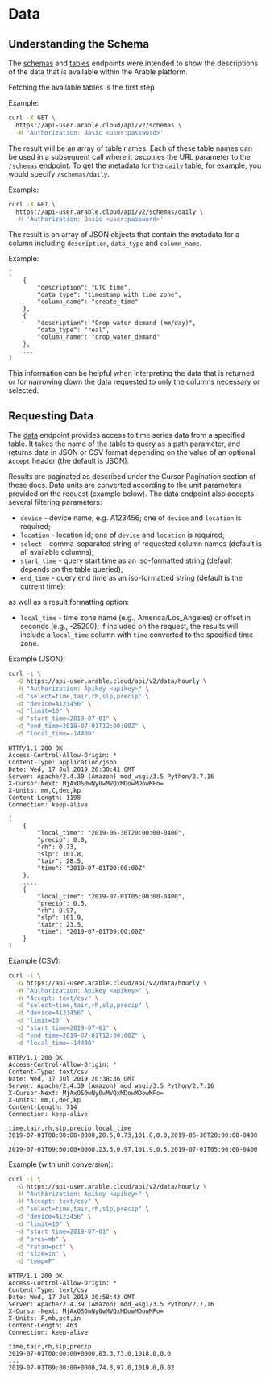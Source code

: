 # Data

## Understanding the Schema

The [schemas](https://api-user.arable.cloud/api/v2/doc#operation/get_schemas) and [tables](https://api-user.arable.cloud/api/v2/doc#operation/get_schema) endpoints were intended to show the descriptions of the data that is available within the Arable platform.

Fetching the available tables is the first step

Example:
```bash
curl -X GET \
  https://api-user.arable.cloud/api/v2/schemas \
  -H 'Authorization: Basic <user:password>'
```

The result will be an array of table names. Each of these table names can be used in a subsequent call where it becomes the URL parameter to the `/schemas` endpoint. To get the metadata for the `daily` table, for example, you would specify `/schemas/daily`.

Example: 
```bash
curl -X GET \
  https://api-user.arable.cloud/api/v2/schemas/daily \
  -H 'Authorization: Basic <user:password>'
```

The result is an array of JSON objects that contain the metadata for a column including `description`, `data_type` and `column_name`. 

Example:
```text
[
    {
        "description": "UTC time",
        "data_type": "timestamp with time zone",
        "column_name": "create_time"
    },
    {
        "description": "Crop water demand (mm/day)",
        "data_type": "real",
        "column_name": "crop_water_demand"
    },
    ...
]
```

This information can be helpful when interpreting the data that is returned or for narrowing down the data requested to only the columns necessary or selected.

## Requesting Data

The [data](https://api-user.arable.cloud/api/v2/doc#operation/get_data) endpoint provides access to time series data from a specified table. It takes the name of the table to query as a path parameter, and returns data in JSON or CSV format depending on the value of an optional `Accept` header (the default is JSON).

Results are paginated as described under the Cursor Pagination section of these docs. Data units are converted according to the unit parameters provided on the request (example below). The data endpoint also accepts several filtering parameters:

- `device` - device name, e.g. A123456; one of `device` and `location` is required;
- `location` - location id; one of `device` and `location` is required;
- `select` - comma-separated string of requested column names (default is all available columns);
- `start_time` - query start time as an iso-formatted string (default depends on the table queried);
- `end_time` - query end time as an iso-formatted string (default is the current time);

as well as a result formatting option:
- `local_time` - time zone name (e.g., America/Los_Angeles) or offset in seconds (e.g., -25200); if included on the request, the results will include a `local_time` column with `time` converted to the specified time zone.

Example (JSON):

```bash
curl -i \
  -G https://api-user.arable.cloud/api/v2/data/hourly \
  -H "Authorization: Apikey <apikey>" \
  -d "select=time,tair,rh,slp,precip" \
  -d "device=A123456" \
  -d "limit=10" \
  -d "start_time=2019-07-01" \
  -d "end_time=2019-07-01T12:00:00Z" \
  -d "local_time=-14400"
```

```text
HTTP/1.1 200 OK
Access-Control-Allow-Origin: *
Content-Type: application/json
Date: Wed, 17 Jul 2019 20:30:41 GMT
Server: Apache/2.4.39 (Amazon) mod_wsgi/3.5 Python/2.7.16
X-Cursor-Next: MjAxOS0wNy0wMVQxMDowMDowMFo=
X-Units: mm,C,dec,kp
Content-Length: 1198
Connection: keep-alive

[
    {
        "local_time": "2019-06-30T20:00:00-0400",
        "precip": 0.0,
        "rh": 0.73,
        "slp": 101.8,
        "tair": 28.5,
        "time": "2019-07-01T00:00:00Z"
    },
    ...,
    {
        "local_time": "2019-07-01T05:00:00-0400",
        "precip": 0.5,
        "rh": 0.97,
        "slp": 101.9,
        "tair": 23.5,
        "time": "2019-07-01T09:00:00Z"
    }
]
```

Example (CSV):

```bash
curl -i \
  -G https://api-user.arable.cloud/api/v2/data/hourly \
  -H "Authorization: Apikey <apikey>" \
  -H "Accept: text/csv" \
  -d "select=time,tair,rh,slp,precip" \
  -d "device=A123456" \
  -d "limit=10" \
  -d "start_time=2019-07-01" \
  -d "end_time=2019-07-01T12:00:00Z" \
  -d "local_time=-14400"
```

```text
HTTP/1.1 200 OK
Access-Control-Allow-Origin: *
Content-Type: text/csv
Date: Wed, 17 Jul 2019 20:38:36 GMT
Server: Apache/2.4.39 (Amazon) mod_wsgi/3.5 Python/2.7.16
X-Cursor-Next: MjAxOS0wNy0wMVQxMDowMDowMFo=
X-Units: mm,C,dec,kp
Content-Length: 714
Connection: keep-alive

time,tair,rh,slp,precip,local_time
2019-07-01T00:00:00+0000,28.5,0.73,101.8,0.0,2019-06-30T20:00:00-0400
...
2019-07-01T09:00:00+0000,23.5,0.97,101.9,0.5,2019-07-01T05:00:00-0400
```

Example (with unit conversion):

```bash
curl -i \
  -G https://api-user.arable.cloud/api/v2/data/hourly \
  -H "Authorization: Apikey <apikey>" \
  -H "Accept: text/csv" \
  -d "select=time,tair,rh,slp,precip" \
  -d "device=A123456" \
  -d "limit=10" \
  -d "start_time=2019-07-01" \
  -d "pres=mb" \
  -d "ratio=pct" \
  -d "size=in" \
  -d "temp=F"
```

```text
HTTP/1.1 200 OK
Access-Control-Allow-Origin: *
Content-Type: text/csv
Date: Wed, 17 Jul 2019 20:58:43 GMT
Server: Apache/2.4.39 (Amazon) mod_wsgi/3.5 Python/2.7.16
X-Cursor-Next: MjAxOS0wNy0wMVQxMDowMDowMFo=
X-Units: F,mb,pct,in
Content-Length: 463
Connection: keep-alive

time,tair,rh,slp,precip
2019-07-01T00:00:00+0000,83.3,73.0,1018.0,0.0
...
2019-07-01T09:00:00+0000,74.3,97.0,1019.0,0.02
```
